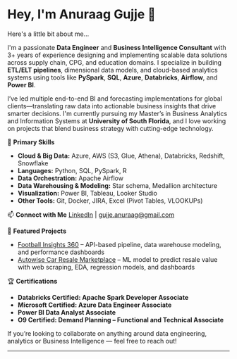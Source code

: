 # Hey, I'm Anuraag Gujje 👋

Here's a little bit about me...

I'm a passionate **Data Engineer** and **Business Intelligence Consultant** with 3+ years of experience designing and implementing scalable data solutions across supply chain, CPG, and education domains. I specialize in building **ETL/ELT pipelines**, dimensional data models, and cloud-based analytics systems using tools like **PySpark**, **SQL**, **Azure**, **Databricks**, **Airflow**, and **Power BI**. 

I’ve led multiple end-to-end BI and forecasting implementations for global clients—translating raw data into actionable business insights that drive smarter decisions. I'm currently pursuing my Master’s in Business Analytics and Information Systems at **University of South Florida**, and I love working on projects that blend business strategy with cutting-edge technology.

💬 **Primary Skills**
- **Cloud & Big Data:** Azure, AWS (S3, Glue, Athena), Databricks, Redshift, Snowflake  
- **Languages:** Python, SQL, PySpark, R  
- **Data Orchestration:** Apache Airflow  
- **Data Warehousing & Modeling:** Star schema, Medallion architecture  
- **Visualization:** Power BI, Tableau, Looker Studio  
- **Other Tools:** Git, Docker, JIRA, Excel (Pivot Tables, VLOOKUPs)

📫 **Connect with Me**
[LinkedIn](https://www.linkedin.com/in/anuraag-gujje/) | gujje.anuraag@gmail.com

🚀 **Featured Projects**
- [Football Insights 360](https://github.com/Anuraag-Gujje/Football-Insights-360-ETL-and-Analytics) – API-based pipeline, data warehouse modeling, and performance dashboards  
- [Autowise Car Resale Marketplace](https://github.com/Anuraag-Gujje/Autowise-Car-Resale-Marketplace) – ML model to predict resale value with web scraping, EDA, regression models, and dashboards  

🏆 **Certifications**
- **Databricks Certified: Apache Spark Developer Associate**  
- **Microsoft Certified: Azure Data Engineer Associate**  
- **Power BI Data Analyst Associate**  
- **O9 Certified: Demand Planning – Functional and Technical Associate**  

If you’re looking to collaborate on anything around data engineering, analytics or Business Intelligence — feel free to reach out!

---

<!---
anuraaggujje/anuraaggujje is a ✨ special ✨ repository because its `README.md` appears on your GitHub profile.
You can click the Preview link to take a look at your changes.
--->
